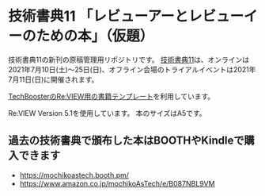 # 技術書典11 「レビューアーとレビューイーのための本」（仮題）

技術書典11の新刊の原稿管理用リポジトリです。
[技術書典11](https://techbookfest.org/event/tbf11)は、オンラインは2021年7月10日(土)～25日(日)、オフライン会場のトライアルイベントは2021年7月11日(日)に開催されます。

[TechBoosterのRe:VIEW用の書籍テンプレート](https://github.com/TechBooster/ReVIEW-Template)を利用しています。

Re:VIEW Version 5.1を使用しています。
本のサイズはA5です。

## 過去の技術書典で頒布した本はBOOTHやKindleで購入できます

* https://mochikoastech.booth.pm/
* https://www.amazon.co.jp/mochikoAsTech/e/B087NBL9VM
